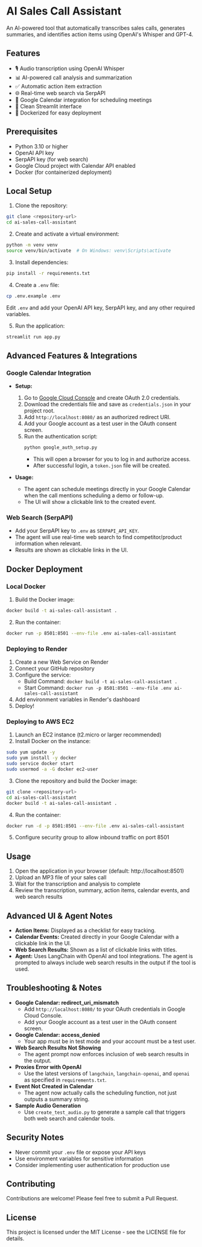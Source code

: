 # AI Sales Call Assistant

An AI-powered tool that automatically transcribes sales calls, generates summaries, and identifies action items using OpenAI's Whisper and GPT-4.

## Features

- 🎙️ Audio transcription using OpenAI Whisper
- 📊 AI-powered call analysis and summarization
- ✅ Automatic action item extraction
- 🌐 Real-time web search via SerpAPI
- 📅 Google Calendar integration for scheduling meetings
- 🎯 Clean Streamlit interface
- 🐳 Dockerized for easy deployment

## Prerequisites

- Python 3.10 or higher
- OpenAI API key
- SerpAPI key (for web search)
- Google Cloud project with Calendar API enabled
- Docker (for containerized deployment)

## Local Setup

1. Clone the repository:
```bash
git clone <repository-url>
cd ai-sales-call-assistant
```

2. Create and activate a virtual environment:
```bash
python -m venv venv
source venv/bin/activate  # On Windows: venv\Scripts\activate
```

3. Install dependencies:
```bash
pip install -r requirements.txt
```

4. Create a `.env` file:
```bash
cp .env.example .env
```
Edit `.env` and add your OpenAI API key, SerpAPI key, and any other required variables.

5. Run the application:
```bash
streamlit run app.py
```

## Advanced Features & Integrations

### Google Calendar Integration

- **Setup:**
  1. Go to [Google Cloud Console](https://console.cloud.google.com/apis/credentials) and create OAuth 2.0 credentials.
  2. Download the credentials file and save as `credentials.json` in your project root.
  3. Add `http://localhost:8080/` as an authorized redirect URI.
  4. Add your Google account as a test user in the OAuth consent screen.
  5. Run the authentication script:
     ```bash
     python google_auth_setup.py
     ```
     - This will open a browser for you to log in and authorize access.
     - After successful login, a `token.json` file will be created.

- **Usage:**
  - The agent can schedule meetings directly in your Google Calendar when the call mentions scheduling a demo or follow-up.
  - The UI will show a clickable link to the created event.

### Web Search (SerpAPI)
- Add your SerpAPI key to `.env` as `SERPAPI_API_KEY`.
- The agent will use real-time web search to find competitor/product information when relevant.
- Results are shown as clickable links in the UI.

## Docker Deployment

### Local Docker

1. Build the Docker image:
```bash
docker build -t ai-sales-call-assistant .
```

2. Run the container:
```bash
docker run -p 8501:8501 --env-file .env ai-sales-call-assistant
```

### Deploying to Render

1. Create a new Web Service on Render
2. Connect your GitHub repository
3. Configure the service:
   - Build Command: `docker build -t ai-sales-call-assistant .`
   - Start Command: `docker run -p 8501:8501 --env-file .env ai-sales-call-assistant`
4. Add environment variables in Render's dashboard
5. Deploy!

### Deploying to AWS EC2

1. Launch an EC2 instance (t2.micro or larger recommended)
2. Install Docker on the instance:
```bash
sudo yum update -y
sudo yum install -y docker
sudo service docker start
sudo usermod -a -G docker ec2-user
```

3. Clone the repository and build the Docker image:
```bash
git clone <repository-url>
cd ai-sales-call-assistant
docker build -t ai-sales-call-assistant .
```

4. Run the container:
```bash
docker run -d -p 8501:8501 --env-file .env ai-sales-call-assistant
```

5. Configure security group to allow inbound traffic on port 8501

## Usage

1. Open the application in your browser (default: http://localhost:8501)
2. Upload an MP3 file of your sales call
3. Wait for the transcription and analysis to complete
4. Review the transcription, summary, action items, calendar events, and web search results

## Advanced UI & Agent Notes

- **Action Items:** Displayed as a checklist for easy tracking.
- **Calendar Events:** Created directly in your Google Calendar with a clickable link in the UI.
- **Web Search Results:** Shown as a list of clickable links with titles.
- **Agent:** Uses LangChain with OpenAI and tool integrations. The agent is prompted to always include web search results in the output if the tool is used.

## Troubleshooting & Notes

- **Google Calendar: redirect_uri_mismatch**
  - Add `http://localhost:8080/` to your OAuth credentials in Google Cloud Console.
  - Add your Google account as a test user in the OAuth consent screen.
- **Google Calendar: access_denied**
  - Your app must be in test mode and your account must be a test user.
- **Web Search Results Not Showing**
  - The agent prompt now enforces inclusion of web search results in the output.
- **Proxies Error with OpenAI**
  - Use the latest versions of `langchain`, `langchain-openai`, and `openai` as specified in `requirements.txt`.
- **Event Not Created in Calendar**
  - The agent now actually calls the scheduling function, not just outputs a summary string.
- **Sample Audio Generation**
  - Use `create_test_audio.py` to generate a sample call that triggers both web search and calendar tools.

## Security Notes

- Never commit your `.env` file or expose your API keys
- Use environment variables for sensitive information
- Consider implementing user authentication for production use

## Contributing

Contributions are welcome! Please feel free to submit a Pull Request.

## License

This project is licensed under the MIT License - see the LICENSE file for details. 